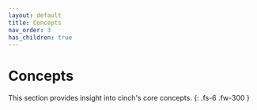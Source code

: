 ```yaml
---
layout: default
title: Concepts
nav_order: 3
has_children: true
---
```

# Concepts

This section provides insight into cinch's core concepts.
{: .fs-6 .fw-300 }